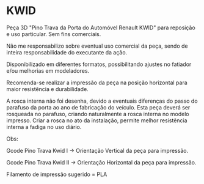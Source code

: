 # KWID
Peça 3D "Pino Trava da Porta do Automóvel Renault KWID" para reposição e uso particular. Sem fins comerciais.

Não me responsabilizo sobre eventual uso comercial da peça, sendo de inteira responsabilidade do executante da ação.

Disponibilizado em diferentes formatos, possibilitando ajustes no fatiador e/ou melhorias em modeladores.

Recomenda-se realizar a impressão da peça na posição horizontal para maior resistência e durabilidade.

A rosca interna não foi desenha, devido a eventuais diferenças do passo do parafuso da porta ao ano de fabricação do veículo. Esta peça deverá ser rosqueada no parafuso, criando naturalmente a rosca interna no modelo impresso. Criar a rosca no ato da instalação, permite melhor resistência interna a fadiga no uso diário.

Obs:

Gcode Pino Trava Kwid I -> Orientação Vertical da peça para impressão.

Gcode Pino Trava Kwid II -> Orientação Horizontal da peça para impressão.

Filamento de impressão sugerido = PLA
